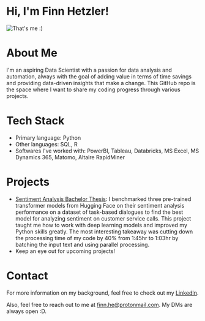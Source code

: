# Hi, I'm Finn Hetzler! 
![That's me :)]([https://your-image-url.com/image.png](https://media.licdn.com/dms/image/v2/C4E03AQEdx8Dt3RLFBA/profile-displayphoto-shrink_400_400/profile-displayphoto-shrink_400_400/0/1621583437966?e=1744243200&v=beta&t=4KuK1ouWeWNALqB0zpodhRYrPUyJpjUNfEeAYXg4fBg))

# About Me
I'm an aspiring Data Scientist with a passion for data analysis and automation, always with the goal of adding value in terms of time savings and providing data-driven insights that make a change. This GitHub repo is the space where I want to share my coding progress through various projects.

# Tech Stack
- Primary language: Python
- Other languages: SQL, R
- Softwares I've worked with: PowerBI, Tableau, Databricks, MS Excel, MS Dynamics 365, Matomo, Altaire RapidMiner

# Projects
- [Sentiment Analysis Bachelor Thesis](https://github.com/FinnHet13/CodingProjects/tree/main/sentiment_analysis_bachelor_thesis): I benchmarked three pre-trained transformer models from Hugging Face on their sentiment analysis performance on a dataset of task-based dialogues to find the best model for analyzing sentiment on customer service calls. This project taught me how to work with deep learning models and improved my Python skills greatly. The most interesting takeaway was cutting down the processing time of my code by 40% from 1:45hr to 1:03hr by batching the input text and using parallel processing.
- Keep an eye out for upcoming projects!

# Contact
For more information on my background, feel free to check out my [LinkedIn](https://www.linkedin.com/in/finn-hetzler/).

Also, feel free to reach out to me at [finn.he@protonmail.com](mailto:finn.he@protonmail.com). My DMs are always open :D.
